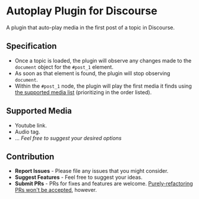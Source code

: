 # **Autoplay Plugin for Discourse**

A plugin that auto-play media in the first post of a topic in Discourse.


## Specification

- Once a topic is loaded, the plugin will observe any changes made to the `document` object for the `#post_1` element.
- As soon as that element is found, the plugin will stop observing `document`.
- Within the `#post_1` node, the plugin will play the first media it finds using [the supported media list](#supported-media) (prioritizing in the order listed).

## Supported Media <a id="supported-media"></a>

- Youtube link.
- Audio tag.
- ... *Feel free to suggest your desired options*

## Contribution

- **Report Issues** - Please file any issues that you might consider.
- **Suggest Features** - Feel free to suggest your ideas.
-  **Submit PRs** - PRs for fixes and features are welcome. [Purely-refactoring PRs won't be accepted](https://meta.discourse.org/t/where-does-discourse-stand-on-minor-refactoring-prs/6677), however.
